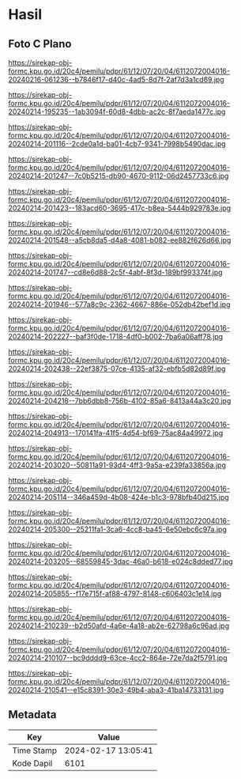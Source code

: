 # Hasil

## Foto C Plano

https://sirekap-obj-formc.kpu.go.id/20c4/pemilu/pdpr/61/12/07/20/04/6112072004016-20240216-061236--b7846f17-d40c-4ad5-8d7f-2af7d3a1cd69.jpg

https://sirekap-obj-formc.kpu.go.id/20c4/pemilu/pdpr/61/12/07/20/04/6112072004016-20240214-195235--1ab3094f-60d8-4dbb-ac2c-8f7aeda1477c.jpg

https://sirekap-obj-formc.kpu.go.id/20c4/pemilu/pdpr/61/12/07/20/04/6112072004016-20240214-201116--2cde0a1d-ba01-4cb7-9341-7998b5490dac.jpg

https://sirekap-obj-formc.kpu.go.id/20c4/pemilu/pdpr/61/12/07/20/04/6112072004016-20240214-201247--7c0b5215-db90-4670-9112-06d2457733c6.jpg

https://sirekap-obj-formc.kpu.go.id/20c4/pemilu/pdpr/61/12/07/20/04/6112072004016-20240214-201423--183acd60-3695-417c-b8ea-5444b929783e.jpg

https://sirekap-obj-formc.kpu.go.id/20c4/pemilu/pdpr/61/12/07/20/04/6112072004016-20240214-201548--a5cb8da5-d4a8-4081-b082-ee882f626d66.jpg

https://sirekap-obj-formc.kpu.go.id/20c4/pemilu/pdpr/61/12/07/20/04/6112072004016-20240214-201747--cd8e6d88-2c5f-4abf-8f3d-189bf993374f.jpg

https://sirekap-obj-formc.kpu.go.id/20c4/pemilu/pdpr/61/12/07/20/04/6112072004016-20240214-201946--577a8c9c-2362-4667-886e-052db42bef1d.jpg

https://sirekap-obj-formc.kpu.go.id/20c4/pemilu/pdpr/61/12/07/20/04/6112072004016-20240214-202227--baf3f0de-1718-4df0-b002-7ba6a06aff78.jpg

https://sirekap-obj-formc.kpu.go.id/20c4/pemilu/pdpr/61/12/07/20/04/6112072004016-20240214-202438--22ef3875-07ce-4135-af32-ebfb5d82d89f.jpg

https://sirekap-obj-formc.kpu.go.id/20c4/pemilu/pdpr/61/12/07/20/04/6112072004016-20240214-204218--7bb6dbb8-756b-4102-85a6-8413a44a3c20.jpg

https://sirekap-obj-formc.kpu.go.id/20c4/pemilu/pdpr/61/12/07/20/04/6112072004016-20240214-204913--170141fa-41f5-4d54-bf69-75ac84a49972.jpg

https://sirekap-obj-formc.kpu.go.id/20c4/pemilu/pdpr/61/12/07/20/04/6112072004016-20240214-203020--50811a91-93d4-4ff3-9a5a-e239fa33856a.jpg

https://sirekap-obj-formc.kpu.go.id/20c4/pemilu/pdpr/61/12/07/20/04/6112072004016-20240214-205114--346a459d-4b08-424e-b1c3-978bfb40d215.jpg

https://sirekap-obj-formc.kpu.go.id/20c4/pemilu/pdpr/61/12/07/20/04/6112072004016-20240214-205300--25211fa1-3ca6-4cc8-ba45-6e50ebc6c97a.jpg

https://sirekap-obj-formc.kpu.go.id/20c4/pemilu/pdpr/61/12/07/20/04/6112072004016-20240214-203205--68559845-3dac-46a0-b618-e024c8dded77.jpg

https://sirekap-obj-formc.kpu.go.id/20c4/pemilu/pdpr/61/12/07/20/04/6112072004016-20240214-205855--f17e715f-af88-4797-8148-c606403c1e14.jpg

https://sirekap-obj-formc.kpu.go.id/20c4/pemilu/pdpr/61/12/07/20/04/6112072004016-20240214-210239--b2d50afd-4a6e-4a18-ab2e-62798a6c96ad.jpg

https://sirekap-obj-formc.kpu.go.id/20c4/pemilu/pdpr/61/12/07/20/04/6112072004016-20240214-210107--bc9dddd9-63ce-4cc2-864e-72e7da2f5791.jpg

https://sirekap-obj-formc.kpu.go.id/20c4/pemilu/pdpr/61/12/07/20/04/6112072004016-20240214-210541--e15c8391-30e3-49b4-aba3-41ba14733131.jpg


## Metadata

| Key        | Value               |
| ---------- | ------------------- |
| Time Stamp | 2024-02-17 13:05:41 |
| Kode Dapil | 6101                |




